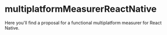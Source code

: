 # multiplatformMeasurerReactNative
Here you'll find a proposal for a functional multiplatform measurer for React Native.
